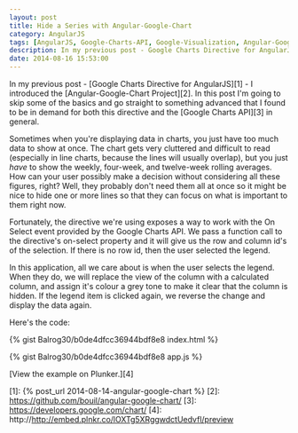 ```yaml
---
layout: post
title: Hide a Series with Angular-Google-Chart
category: AngularJS
tags: [AngularJS, Google-Charts-API, Google-Visualization, Angular-Google-Chart]
description: In my previous post - Google Charts Directive for AngularJS - I introduced the [Angular-Google-Chart Project][2].  In this post I'm going to skip some of the basics and go straight to something advanced that I found to be in demand for both this directive and the Google Charts API in general.
date: 2014-08-16 15:53:00
---
```

In my previous post - [Google Charts Directive for AngularJS][1] - I introduced
the [Angular-Google-Chart Project][2].  In this post I'm going to skip some of
the basics and go straight to something advanced that I found to be in demand
for both this directive and the [Google Charts API][3] in general.

Sometimes when you're displaying data in charts, you just have too much data to
show at once.  The chart gets very cluttered and difficult to read (especially
in line charts, because the lines will usually overlap), but you just *have* to
show the weekly, four-week, and twelve-week rolling averages.  How can your user
possibly make a decision without considering all these figures, right?  Well,
they probably don't need them all at once so it might be nice to hide one or
more lines so that they can focus on what is important to them right now.

Fortunately, the directive we're using exposes a way to work with the On Select
event provided by the Google Charts API.  We pass a function call to the
directive's on-select property and it will give us the row and column id's of
the selection.  If there is no row id, then the user selected the legend.

In this application, all we care about is when the user selects the legend.
When they do, we will replace the view of the column with a calculated column,
and assign it's colour a grey tone to make it clear that the column is hidden.
If the legend item is clicked again, we reverse the change and display the data
again.

Here's the code:

{% gist Balrog30/b0de4dfcc36944bdf8e8 index.html %}

{% gist Balrog30/b0de4dfcc36944bdf8e8 app.js %}

[View the example on Plunker.][4]

[1]: {% post_url 2014-08-14-angular-google-chart %}
[2]: https://github.com/bouil/angular-google-chart/
[3]: https://developers.google.com/chart/
[4]: http://http://embed.plnkr.co/lOXTg5XRggwdctUedvfl/preview
